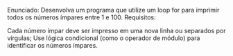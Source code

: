 Enunciado:
Desenvolva um programa que utilize um loop for para imprimir todos os números ímpares entre 1 e 100.
Requisitos:

Cada número ímpar deve ser impresso em uma nova linha ou separados por vírgulas;
Use lógica condicional (como o operador de módulo) para identificar os números ímpares.